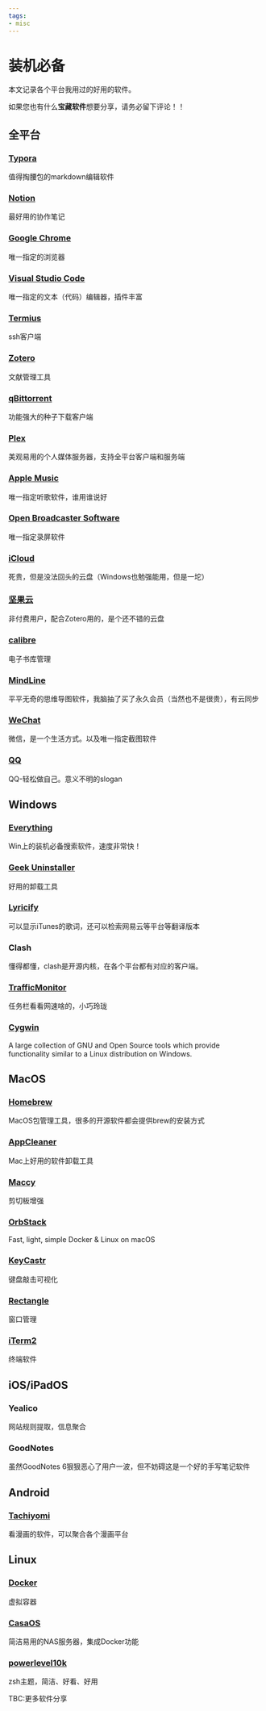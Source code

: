 ```yaml
---
tags:
- misc
---
```


# 装机必备
本文记录各个平台我用过的好用的软件。

如果您也有什么**宝藏软件**想要分享，请务必留下评论！！

## 全平台
### [Typora](https://typora.io/)
值得掏腰包的markdown编辑软件
### [Notion](https://www.notion.so/)
最好用的协作笔记
### [Google Chrome](https://www.google.com/chrome/)
唯一指定的浏览器
### [Visual Studio Code](https://code.visualstudio.com/)
唯一指定的文本（代码）编辑器，插件丰富
### [Termius](https://termius.com/)
ssh客户端
### [Zotero](https://www.zotero.org/)
文献管理工具
### [qBittorrent](https://www.qbittorrent.org/)
功能强大的种子下载客户端
### [Plex](https://www.plex.tv/)
美观易用的个人媒体服务器，支持全平台客户端和服务端
### [Apple Music](https://music.apple.com/)
唯一指定听歌软件，谁用谁说好
### [Open Broadcaster Software](https://obsproject.com/)
唯一指定录屏软件
### [iCloud](https://www.icloud.com/)
死贵，但是没法回头的云盘（Windows也勉强能用，但是一坨）
### [坚果云](https://www.jianguoyun.com/)
非付费用户，配合Zotero用的，是个还不错的云盘
### [calibre](https://calibre-ebook.com/)
电子书库管理
### [MindLine](https://www.mindline.cn/)
平平无奇的思维导图软件，我脑抽了买了永久会员（当然也不是很贵），有云同步
### [WeChat](https://weixin.qq.com/)
微信，是一个生活方式。以及唯一指定截图软件
### [QQ](https://im.qq.com/)
QQ-轻松做自己。意义不明的slogan


## Windows
### [Everything](https://www.voidtools.com/zh-cn/)
Win上的装机必备搜索软件，速度非常快！
### [Geek Uninstaller](https://geekuninstaller.com/)
好用的卸载工具
### [Lyricify](https://github.com/WXRIW/Lyricify-App)
可以显示iTunes的歌词，还可以检索网易云等平台等翻译版本
### Clash
懂得都懂，clash是开源内核，在各个平台都有对应的客户端。
### [TrafficMonitor](https://github.com/zhongyang219/TrafficMonitor)
任务栏看看网速啥的，小巧玲珑
### [Cygwin](https://www.cygwin.com/)
A large collection of GNU and Open Source tools which provide functionality similar to a Linux distribution on Windows.


## MacOS
### [Homebrew](https://brew.sh/)
MacOS包管理工具，很多的开源软件都会提供brew的安装方式
### [AppCleaner](https://freemacsoft.net/appcleaner/)
Mac上好用的软件卸载工具
### [Maccy](https://maccy.app/)
剪切板增强
### [OrbStack](https://orbstack.dev/)
Fast, light, simple Docker & Linux on macOS
### [KeyCastr](https://github.com/keycastr/keycastr)
键盘敲击可视化
### [Rectangle](https://rectangleapp.com/)
窗口管理
### [iTerm2](https://iterm2.com/)
终端软件


## iOS/iPadOS
### Yealico
网站规则提取，信息聚合
### GoodNotes
虽然GoodNotes 6狠狠恶心了用户一波，但不妨碍这是一个好的手写笔记软件


## Android
### [Tachiyomi](https://tachiyomi.org/)
看漫画的软件，可以聚合各个漫画平台


## Linux
### [Docker](https://www.docker.com/)
虚拟容器
### [CasaOS](https://casaos.io/)
简洁易用的NAS服务器，集成Docker功能
### [powerlevel10k](https://github.com/romkatv/powerlevel10k)
zsh主题，简洁、好看、好用

TBC:更多软件分享